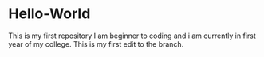 # Hello-World
This is my first repository
I am beginner to coding and i am currently in first year of my college.
This is my first edit to the branch.
